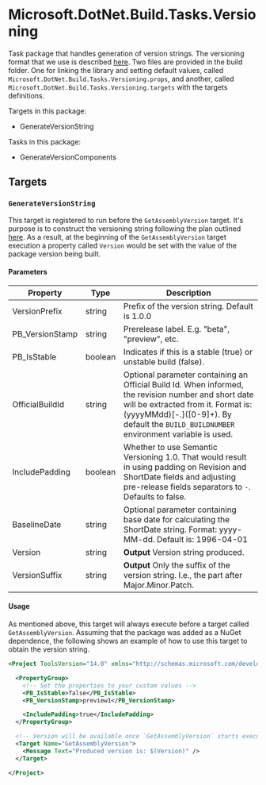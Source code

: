 # Microsoft.DotNet.Build.Tasks.Versioning

Task package that handles generation of version strings. The versioning format that we use is described [here](../../Documentation/Versioning).
Two files are provided in the build folder. One for linking the library and setting default values, called `Microsoft.DotNet.Build.Tasks.Versioning.props`, and another, called `Microsoft.DotNet.Build.Tasks.Versioning.targets` with the targets definitions.

Targets in this package:

 - GenerateVersionString

Tasks in this package:

 - GenerateVersionComponents

## Targets

### `GenerateVersionString`

This target is registered to run before the `GetAssemblyVersion` target. It's purpose is to construct
the versioning string following the plan outlined [here](../../Documentation/Versioning). As a result, at
the beginning of the `GetAssemblyVersion` target execution a property called `Version` would be set with
the value of the package version being built.

#### Parameters

Property        | Type        | Description
----------------|-------------|--------------------------------------------------------------------------------
VersionPrefix   | string      | Prefix of the version string. Default is 1.0.0
PB_VersionStamp | string      | Prerelease label. E.g. "beta", "preview", etc.
PB_IsStable     | boolean     | Indicates if this is a stable (true) or unstable build (false).
OfficialBuildId | string      | Optional parameter containing an Official Build Id. When informed, the revision number and short date will be extracted from it. Format is: (yyyyMMdd)\[-.\]([0-9]+). By default the `BUILD_BUILDNUMBER` environment variable is used.
IncludePadding  | boolean     | Whether to use Semantic Versioning 1.0. That would result in using padding on Revision and ShortDate fields and adjusting pre-release fields separators to `-`. Defaults to false.
BaselineDate    | string      | Optional parameter containing base date for calculating the ShortDate string. Format: yyyy-MM-dd. Default is: 1996-04-01
Version         | string      | **Output** Version string produced.
VersionSuffix   | string      | **Output** Only the suffix of the version string. I.e., the part after Major.Minor.Patch.

#### Usage

As mentioned above, this target will always execute before a target called `GetAssemblyVersion`. Assuming that the package was added as a NuGet dependence, the following shows an example of how to use this target to obtain the version string.

```xml
<Project ToolsVersion="14.0" xmlns="http://schemas.microsoft.com/developer/msbuild/2003">

  <PropertyGroup>
    <!-- Set the properties to your custom values -->
    <PB_IsStable>false</PB_IsStable>
    <PB_VersionStamp>preview1</PB_VersionStamp>

    <IncludePadding>true</IncludePadding>
  </PropertyGroup>

  <!-- Version will be available once `GetAssemblyVersion` starts executing. -->
  <Target Name="GetAssemblyVersion">
    <Message Text="Produced version is: $(Version)" />
  </Target>

</Project>
```

